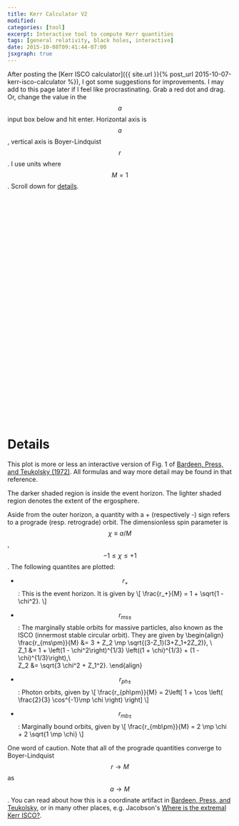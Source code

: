 ```yaml
---
title: Kerr Calculator V2
modified:
categories: [tool]
excerpt: Interactive tool to compute Kerr quantities
tags: [general relativity, black holes, interactive]
date: 2015-10-08T09:41:44-07:00
jsxgraph: true
---
```


After posting the
[Kerr ISCO calculator]({{ site.url }}{% post_url 2015-10-07-kerr-isco-calculator %}),
I got some suggestions for improvements.  I may add to this page later
if I feel like procrastinating. Grab a red dot and drag.  Or, change
the value in the $$a$$ input box below and hit enter.  Horizontal
axis is $$a$$, vertical axis is Boyer-Lindquist $$r$$.  I use units
where $$M=1$$.  Scroll down for [details](#details).

<div id="box" class="jxgbox" style="width:500px; height:500px;"></div>
<div id="out"></div>

<style>
table, thead, th, td {
  border: 0px;
  padding: 0px;
}
</style>

Details
===========
This plot is more or less an interactive version of Fig. 1 of
[Bardeen, Press, and Teukolsky (1972)](http://adsabs.harvard.edu/doi/10.1086/151796).
All formulas and way more detail may be found in that reference.

The darker shaded region is inside the event horizon.  The lighter
shaded region denotes the extent of the ergosphere.

Aside from the outer horizon, a quantity with a + (respectively -)
sign refers to a prograde (resp. retrograde) orbit.  The dimensionless
spin parameter is $$\chi\equiv a/M$$, $$-1 \le \chi \le +1$$.  The
following quantites are plotted:

* $$r_+$$: This is the event horizon.  It is given by
\\[
  \frac{r_+}{M} = 1 + \sqrt{1 - \chi^2}.
\\]

* $$r_{ms\pm}$$: The marginally stable orbits for massive particles,
  also known as the ISCO (innermost stable circular orbit).  They are
  given by
  \\begin{align}
  \frac{r_{ms\pm}}{M} &= 3 + Z_2 \mp \sqrt{(3-Z_1)(3+Z_1+2Z_2)}, \\\
  Z_1 &= 1 + \left(1 - \chi^2\right)^{1/3} \left((1 + \chi)^{1/3} + (1 - \chi)^{1/3}\right),\\\
  Z_2 &= \sqrt{3 \chi^2 + Z_1^2}. 
  \\end{align}

* $$r_{ph\pm}$$: Photon orbits, given by
\\[
\frac{r_{ph\pm}}{M} = 2\left\[ 1 + \cos \left( \frac{2}{3} \cos^{-1}\mp \chi \right) \right]
\\]

* $$r_{mb\pm}$$: Marginally bound orbits, given by
\\[
\frac{r_{mb\pm}}{M} = 2 \mp \chi + 2 \sqrt{1 \mp \chi}
\\]

One word of caution.  Note that all of the prograde quantities
converge to Boyer-Lindquist $$r\to M$$ as $$a\to M$$.  You can read
about how this is a coordinate artifact in
[Bardeen, Press, and Teukolsky](http://adsabs.harvard.edu/doi/10.1086/151796),
or in many other places, e.g. Jacobson's
[Where is the extremal Kerr ISCO?](http://arxiv.org/abs/1107.5081).

<script type="text/javascript">

////////////////////////////////////////////////////////////
// curve functions

var sqrt = Math.sqrt;
var pow  = Math.pow;

var Z1 = function(a) {
  return 1. + pow(1. - a*a,1./3.)*(pow(1. + a,1./3.) + pow(1. - a,1./3.));
};

var Z2 = function(a) {
  return sqrt(3.*a*a + Z1(a)*Z1(a));
};

var rPro = function(a) {
  return 3. + Z2(a) - sqrt((3. - Z1(a))*(3. + Z1(a) + 2.*Z2(a)));
};

var rRet = function(a) {
  return 3. + Z2(a) + sqrt((3. - Z1(a))*(3. + Z1(a) + 2.*Z2(a)));
};

var rHrz = function(a) {
  return 1. + sqrt(1. - a*a);
};

var rPhoPro = function(a) {
  return 2.*(1. + Math.cos(2./3.*Math.acos(-a)));
};

var rPhoRet = function(a) {
  return 2.*(1. + Math.cos(2./3.*Math.acos(a)));
};

var rMBPro = function(a) {
  return 2. - a + 2.*sqrt(1. - a);
};

var rMBRet = function(a) {
  return 2. + a + 2.*sqrt(1. + a);
};

////////////////////////////////////////////////////////////
// Begin board

var plotLeft   = -0.01;
var plotRight  = 1.01;
var plotBottom = 0.7;
var plotTop    = 9.05;
var board = JXG.JSXGraph.initBoard('box',
{boundingbox: [plotLeft, plotTop, plotRight, plotBottom],
 axis: false,
 grid: true,
 pan: {enabled: false},
 showNavigation: false,
 showCopyright:  false});

////////////////////////////////////////////////////////////
// Axes

var lX = board.create('axis', [[0.0, 1.0], [1.0, 1.0]], {label: 'a/M'});
var lY = board.create('axis', [[0.0, 1.0], [0.0, 9.0]], {label: 'r/M'});

////////////////////////////////////////////////////////////
// Some shaded regions for ergoregion and inside horizon

var gErg = board.create('functiongraph', [function(t){return 2.;}], {strokeColor:'#444444',strokeWidth:1, dash:2});

var shdErg = board.create('polygon',
[[0., plotBottom],
 [0., 2.],
 [1., 2.],
 [1., plotBottom]],
 {fillColor:'#000000', hasInnerPoints:false,
  vertices:{ visible:false },
   withLines: false});

var gHrz = board.create('functiongraph', [rHrz],
  {strokeColor:'#000000',strokeWidth:2, visible:false});

var pShdHrz = [ [0., plotBottom] ];

for (var i = 0; i < gHrz.numberPoints; i++) {
  if ((gHrz.points[i].usrCoords[1] >= 0.) &&
      (gHrz.points[i].usrCoords[1] <= 1.)) 
      pShdHrz.push([gHrz.points[i].usrCoords[1],gHrz.points[i].usrCoords[2]]);
};

pShdHrz.push([1., plotBottom]);
pShdHrz.push([0., plotBottom]);

var shdHrz = board.create('polygon',
 pShdHrz,
  {fillColor:'#000000', fillOpacity:0.3,
   hasInnerPoints:false,
   vertices:{ visible:false },
   withLines: false});

////////////////////////////////////////////////////////////
// Curves we care about

var curveDefs = [
 ['$$r_+$$',     rHrz,    {strokeColor:'#000000',strokeWidth:2,dash:0}, {size:3,face:'[]',name:'r_+'}],
 ['$$r_{ms+}$$', rPro,    {strokeColor:'#0000ff',strokeWidth:2},        {size:3,face:'[]',name:'r_{ms+}'}],
 ['$$r_{ms-}$$', rRet,    {strokeColor:'#0000ff',strokeWidth:2},        {size:3,face:'[]',name:'r_{ms-}', label: {anchorX: 'right'}}],
 ['$$r_{ph+}$$', rPhoPro, {strokeColor:'#cc0000',strokeWidth:2,dash:0}, {size:3,face:'[]',name:'r_{ph+}'}],
 ['$$r_{ph-}$$', rPhoRet, {strokeColor:'#cc0000',strokeWidth:2,dash:0}, {size:3,face:'[]',name:'r_{ph-}', label: {anchorX: 'right'}}],
 ['$$r_{mb+}$$', rMBPro,  {strokeColor:'#333333',strokeWidth:2,dash:2}, {size:3,face:'[]',name:'r_{mb+}'}],
 ['$$r_{mb-}$$', rMBRet,  {strokeColor:'#333333',strokeWidth:2,dash:2}, {size:3,face:'[]',name:'r_{mb-}', label: {anchorX: 'right'}}]
 ];

var curves  = new Array(curveDefs.length);
var gliders = new Array(curveDefs.length);
var yPts    = new Array(curveDefs.length);

var updateMost = function(a, i){
  for (var j = 0; j<curveDefs.length; j++)
    if (j != i) gliders[j].moveTo([a, curveDefs[j][1](a) ]);
};

board.suspendUpdate();

var aStart = 0.2;

for (var i=0; i < curveDefs.length; i++)
  // Javascript's lambdas are utter shite, so we need to capture like this.
  (function(i) {

  curves[i]  = board.create('functiongraph', [curveDefs[i][1]], curveDefs[i][2]);
  gliders[i] = board.create('glider', [aStart, curveDefs[i][1](aStart), curves[i]], {withLabel:false});
  yPts[i]    = board.create('point', [function(){return gliders[i].X();},function(){return curveDefs[i][1](gliders[i].X());}],curveDefs[i][3]);

  gliders[i].on('drag', function(){
    updateMost(gliders[i].X(), i);
  });

  })(i);

////////////////////////////////////////////////////////////
// Add output table

var tableHTML = '<table><tbody><tr><td>$$a$$</td>';

for(var i = 0; i < curveDefs.length; i++)
  tableHTML += '<td style="width: 12.5%">' + curveDefs[i][0] + '</td>';

tableHTML += '</tr><tr id="outRow"><td style="text-align:center"><input type="number" min="0.0" max="1.0" step=".05" id="out-a" style="width:5em" onchange="updateMost(parseFloat(this.value),-1)"></td>';

for(var i = 0; i < curveDefs.length; i++)
  tableHTML += '<td id="out-' + i +  '" style="text-align:center"></td>';

tableHTML += '</tr></tbody></table>';

document.getElementById('out').innerHTML = tableHTML;

board.on('update', function () {
document.getElementById('out-a').value = gliders[0].X().toPrecision(4);

for (var i = 0; i < curveDefs.length; i++)
document.getElementById('out-' + i).innerHTML = gliders[i].Y().toPrecision(4);

});

board.unsuspendUpdate();
</script>
